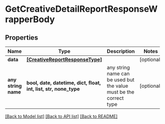 # GetCreativeDetailReportResponseWrapperBody


## Properties
Name | Type | Description | Notes
------------ | ------------- | ------------- | -------------
**data** | [**[CreativeReportResponseType]**](CreativeReportResponseType.md) |  | [optional] 
**any string name** | **bool, date, datetime, dict, float, int, list, str, none_type** | any string name can be used but the value must be the correct type | [optional]

[[Back to Model list]](../README.md#documentation-for-models) [[Back to API list]](../README.md#documentation-for-api-endpoints) [[Back to README]](../README.md)


